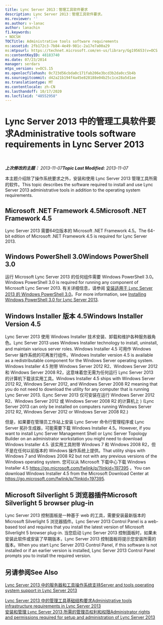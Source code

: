 ```yaml
---
title: Lync Server 2013：管理工具软件要求
description: Lync Server 2013：管理工具软件要求。
ms.reviewer: ''
ms.author: v-lanac
author: lanachin
f1.keywords:
- NOCSH
TOCTitle: Administrative tools software requirements
ms:assetid: 2fb172c3-7b84-4e49-981c-2a17e7a00a29
ms:mtpsurl: https://technet.microsoft.com/en-us/library/Gg195653(v=OCS.15)
ms:contentKeyID: 48183740
ms.date: 07/23/2014
manager: serdars
mtps_version: v=OCS.15
ms.openlocfilehash: 0c723d56cbda0c171fab206e3bcd3b2da0cc5b4b
ms.sourcegitcommit: d42a21b194f4a45e828188e04b25c1ce28a5d1ae
ms.translationtype: MT
ms.contentlocale: zh-CN
ms.lasthandoff: 10/17/2020
ms.locfileid: "48552958"
---
```

# <a name="administrative-tools-software-requirements-in-lync-server-2013"></a><span data-ttu-id="7be8b-103">Lync Server 2013 中的管理工具软件要求</span><span class="sxs-lookup"><span data-stu-id="7be8b-103">Administrative tools software requirements in Lync Server 2013</span></span>

<div data-xmlns="http://www.w3.org/1999/xhtml">

<div class="topic" data-xmlns="http://www.w3.org/1999/xhtml" data-msxsl="urn:schemas-microsoft-com:xslt" data-cs="https://msdn.microsoft.com/">

<div data-asp="https://msdn2.microsoft.com/asp">



</div>

<div id="mainSection">

<div id="mainBody">

<span> </span>

<span data-ttu-id="7be8b-104">_**上次修改的主题：** 2013-11-07_</span><span class="sxs-lookup"><span data-stu-id="7be8b-104">_**Topic Last Modified:** 2013-11-07_</span></span>

<span data-ttu-id="7be8b-105">本主题介绍除了操作系统要求之外，安装和使用 Lync Server 2013 管理工具所需的软件。</span><span class="sxs-lookup"><span data-stu-id="7be8b-105">This topic describes the software required to install and use Lync Server 2013 administrative tools in addition to the operating system requirements.</span></span>

<div>

## <a name="microsoft-net-framework-45"></a><span data-ttu-id="7be8b-106">Microsoft .NET Framework 4.5</span><span class="sxs-lookup"><span data-stu-id="7be8b-106">Microsoft .NET Framework 4.5</span></span>

<span data-ttu-id="7be8b-107">Lync Server 2013 需要64位版本的 Microsoft .NET Framework 4.5。</span><span class="sxs-lookup"><span data-stu-id="7be8b-107">The 64-bit edition of Microsoft .NET Framework 4.5 is required for Lync Server 2013.</span></span>

</div>

<div>

## <a name="windows-powershell-30"></a><span data-ttu-id="7be8b-108">Windows PowerShell 3.0</span><span class="sxs-lookup"><span data-stu-id="7be8b-108">Windows PowerShell 3.0</span></span>

<span data-ttu-id="7be8b-109">运行 Microsoft Lync Server 2013 的任何组件需要 Windows PowerShell 3.0。</span><span class="sxs-lookup"><span data-stu-id="7be8b-109">Windows PowerShell 3.0 is required for running any component of Microsoft Lync Server 2013.</span></span> <span data-ttu-id="7be8b-110">有关详细信息，请参阅 [安装适用于 Lync Server 2013 的 Windows PowerShell 3.0](lync-server-2013-installing-windows-powershell-3-0.md)。</span><span class="sxs-lookup"><span data-stu-id="7be8b-110">For more information, see [Installing Windows PowerShell 3.0 for Lync Server 2013](lync-server-2013-installing-windows-powershell-3-0.md).</span></span>

</div>

<div>

## <a name="windows-installer-version-45"></a><span data-ttu-id="7be8b-111">Windows Installer 版本 4.5</span><span class="sxs-lookup"><span data-stu-id="7be8b-111">Windows Installer Version 4.5</span></span>

<span data-ttu-id="7be8b-112">Lync Server 2013 使用 Windows Installer 技术安装、卸载和维护各种服务器角色。</span><span class="sxs-lookup"><span data-stu-id="7be8b-112">Lync Server 2013 uses Windows Installer technology to install, uninstall, and maintain various server roles.</span></span> <span data-ttu-id="7be8b-113">Windows Installer 4.5 可用作 Windows Server 操作系统的可再发行组件。</span><span class="sxs-lookup"><span data-stu-id="7be8b-113">Windows Installer version 4.5 is available as a redistributable component for the Windows Server operating system.</span></span> <span data-ttu-id="7be8b-114">Windows Installer 4.5 附带 Windows Server 2012 R2、Windows Server 2012 和 Windows Server 2008 R2，这意味着您无需为任何运行 Lync Server 2013 的计算机下载该实用工具。</span><span class="sxs-lookup"><span data-stu-id="7be8b-114">Windows Installer 4.5 ships with Windows Server 2012 R2, Windows Server 2012, and Windows Server 2008 R2 meaning that you do not need to download the utility for any computer that is running Lync Server 2013.</span></span> <span data-ttu-id="7be8b-115"> (Lync Server 2013 仅可安装在运行 Windows Server 2012 R2、Windows Server 2012 或 Windows Server 2008 R2 的计算机上 ) </span><span class="sxs-lookup"><span data-stu-id="7be8b-115">(Lync Server 2013 can only be installed on computers running Windows Server 2012 R2, Windows Server 2012 or Windows Server 2008 R2.)</span></span>

<span data-ttu-id="7be8b-116">但是，如果要在管理员工作站上安装 Lync Server 命令行管理程序或 Lync Server 拓扑生成器，可能需要下载 Windows Installer 4.5。</span><span class="sxs-lookup"><span data-stu-id="7be8b-116">However, if you want to install Lync Server Management Shell or Lync Server Topology Builder on an administrator workstation you might need to download Windows Installer 4.5.</span></span> <span data-ttu-id="7be8b-117">该实用工具附带 Windows 7 和 Windows 2008 R2，但不是在任何以前版本的 Windows 操作系统上提供。</span><span class="sxs-lookup"><span data-stu-id="7be8b-117">That utility ships with Windows 7 and Windows 2008 R2 but not with any previous versions of the Windows operating system.</span></span> <span data-ttu-id="7be8b-118">您可以从 Microsoft 下载中心下载 Windows Installer 4.5 <https://go.microsoft.com/fwlink/p/?linkid=197395> 。</span><span class="sxs-lookup"><span data-stu-id="7be8b-118">You can download Windows Installer 4.5 from the Microsoft Download Center at <https://go.microsoft.com/fwlink/p/?linkid=197395>.</span></span>

</div>

<div>

## <a name="microsoft-silverlight-5-browser-plug-in"></a><span data-ttu-id="7be8b-119">Microsoft Silverlight 5 浏览器插件</span><span class="sxs-lookup"><span data-stu-id="7be8b-119">Microsoft Silverlight 5 browser plug-in</span></span>

<span data-ttu-id="7be8b-120">Lync Server 2013 控制面板是一种基于 web 的工具，需要安装最新版本的 Microsoft Silverlight 5 浏览器插件。</span><span class="sxs-lookup"><span data-stu-id="7be8b-120">Lync Server 2013 Control Panel is a web-based tool and requires that you install the latest version of Microsoft Silverlight 5 browser plug-in.</span></span> <span data-ttu-id="7be8b-121">当您启动 Lync Server 2013 控制面板时，如果未安装此软件或安装了早期版本，Lync Server 2013 控制面板将提示您安装所需的版本。</span><span class="sxs-lookup"><span data-stu-id="7be8b-121">When you start Lync Server 2013 Control Panel, if this software is not installed or if an earlier version is installed, Lync Server 2013 Control Panel prompts you to install the required version.</span></span>

</div>

<div>

## <a name="see-also"></a><span data-ttu-id="7be8b-122">另请参阅</span><span class="sxs-lookup"><span data-stu-id="7be8b-122">See Also</span></span>


[<span data-ttu-id="7be8b-123">Lync Server 2013 中的服务器和工具操作系统支持</span><span class="sxs-lookup"><span data-stu-id="7be8b-123">Server and tools operating system support in Lync Server 2013</span></span>](lync-server-2013-server-and-tools-operating-system-support.md)  


[<span data-ttu-id="7be8b-124">Lync Server 2013 中的管理工具基础结构要求</span><span class="sxs-lookup"><span data-stu-id="7be8b-124">Administrative tools infrastructure requirements in Lync Server 2013</span></span>](lync-server-2013-administrative-tools-infrastructure-requirements.md)  
[<span data-ttu-id="7be8b-125">安装和管理 Lync Server 2013 所需的管理员权利和权限</span><span class="sxs-lookup"><span data-stu-id="7be8b-125">Administrator rights and permissions required for setup and administration of Lync Server 2013</span></span>](lync-server-2013-administrator-rights-and-permissions-required-for-setup-and-administration.md)  
  

</div>

</div>

<span> </span>

</div>

</div>

</div>

